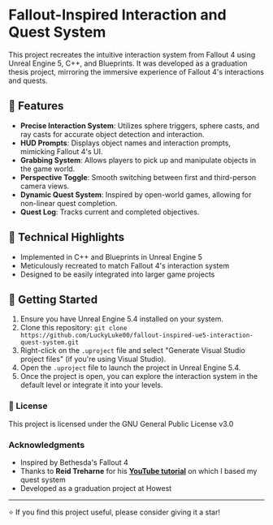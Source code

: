 # Fallout-Inspired Interaction and Quest System

This project recreates the intuitive interaction system from Fallout 4 using Unreal Engine 5, C++, and Blueprints. It was developed as a graduation thesis project, mirroring the immersive experience of Fallout 4's interactions and quests.

## 📌 Features
- **Precise Interaction System**: Utilizes sphere triggers, sphere casts, and ray casts for accurate object detection and interaction.
- **HUD Prompts**: Displays object names and interaction prompts, mimicking Fallout 4's UI.
- **Grabbing System**: Allows players to pick up and manipulate objects in the game world.
- **Perspective Toggle**: Smooth switching between first and third-person camera views.
- **Dynamic Quest System**: Inspired by open-world games, allowing for non-linear quest completion.
- **Quest Log**: Tracks current and completed objectives.

## 📐 Technical Highlights
- Implemented in C++ and Blueprints in Unreal Engine 5
- Meticulously recreated to match Fallout 4's interaction system
- Designed to be easily integrated into larger game projects

## 🚀 Getting Started
1. Ensure you have Unreal Engine 5.4 installed on your system.
2. Clone this repository: `git clone https://github.com/LuckyLuke00/fallout-inspired-ue5-interaction-quest-system.git`
3. Right-click on the `.uproject` file and select "Generate Visual Studio project files" (if you're using Visual Studio).
4. Open the `.uproject` file to launch the project in Unreal Engine 5.4.
5. Once the project is open, you can explore the interaction system in the default level or integrate it into your levels.

### 📄 License
This project is licensed under the GNU General Public License v3.0

### Acknowledgments
- Inspired by Bethesda's Fallout 4
- Thanks to **Reid Treharne** for his [**YouTube tutorial**](https://www.youtube.com/watch?v=vYL1cjOZKGQ) on which I based my quest system
- Developed as a graduation project at Howest

---

⭐ If you find this project useful, please consider giving it a star!
